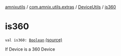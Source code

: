 [amnixutils](../../index.md) / [com.amnix.utils.extras](../index.md) / [DeviceUtils](index.md) / [is360](./is360.md)

# is360

`val is360: `[`Boolean`](https://kotlinlang.org/api/latest/jvm/stdlib/kotlin/-boolean/index.html) [(source)](https://github.com/AmniX/amnixUtils/tree/master/amnixutils/src/main/java/com/amnix/utils/extras/DeviceUtils.kt#L74)

If Device is a 360 Device

